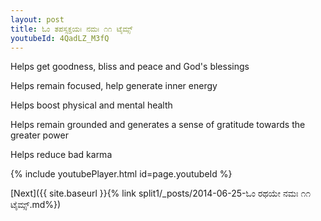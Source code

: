 ```yaml
---
layout: post
title: ಓಂ ತಪಸ್ಸಕ್ತಯಃ ನಮಃ ೧೧ ಟೈಮ್ಸ್
youtubeId: 4QadLZ_M3fQ
---
```

 
 
Helps get goodness, bliss and peace and God's blessings
 
Helps remain focused, help generate inner energy 
 
Helps boost physical and mental health 
 
Helps remain grounded and generates a sense of gratitude towards the greater power 
 
Helps reduce bad karma
 
 
 
 


{% include youtubePlayer.html id=page.youtubeId %}
 
[Next]({{ site.baseurl }}{% link  split1/_posts/2014-06-25-ಓಂ ರಥಯೇ ನಮಃ ೧೧ ಟೈಮ್ಸ್.md%})
 
